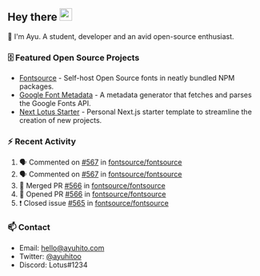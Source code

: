 ## Hey there <img src="https://media.giphy.com/media/hvRJCLFzcasrR4ia7z/giphy.gif" width="25" height="25">

📝 I'm Ayu. A student, developer and an avid open-source enthusiast.

### 🗄 Featured Open Source Projects

- [Fontsource](https://github.com/fontsource/fontsource) - Self-host Open Source fonts in neatly bundled NPM packages.
- [Google Font Metadata](https://github.com/fontsource/google-font-metadata) - A metadata generator that fetches and parses the Google Fonts API.
- [Next Lotus Starter](https://github.com/DecliningLotus/next-lotus-starter) - Personal Next.js starter template to streamline the creation of new projects.

### ⚡ Recent Activity

<!--START_SECTION:activity-->

1. 🗣 Commented on [#567](https://github.com/fontsource/fontsource/issues/567) in [fontsource/fontsource](https://github.com/fontsource/fontsource)
2. 🗣 Commented on [#567](https://github.com/fontsource/fontsource/issues/567) in [fontsource/fontsource](https://github.com/fontsource/fontsource)
3. 🎉 Merged PR [#566](https://github.com/fontsource/fontsource/pull/566) in [fontsource/fontsource](https://github.com/fontsource/fontsource)
4. 💪 Opened PR [#566](https://github.com/fontsource/fontsource/pull/566) in [fontsource/fontsource](https://github.com/fontsource/fontsource)
5. ❗️ Closed issue [#565](https://github.com/fontsource/fontsource/issues/565) in [fontsource/fontsource](https://github.com/fontsource/fontsource)
<!--END_SECTION:activity-->

### 📫 Contact

- Email: hello@ayuhito.com
- Twitter: [@ayuhitoo](https://twitter.com/ayuhitoo)
- Discord: Lotus#1234

